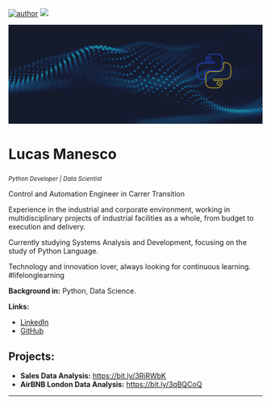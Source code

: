 [![author](https://img.shields.io/badge/author-lucasmanesco-red.svg)](https://www.linkedin.com/in/lucas-manesco) [![](https://img.shields.io/badge/python-blue.svg)](https://www.python.org/)

<p align="center">
  <img src="0f6fa179-6d5b-4949-bcba-a1a89f9d6da9.jpg" >
</p>

# Lucas Manesco
<sub>*Python Developer | Data Scientist*</sub>

Control and Automation Engineer in Carrer Transition

Experience in the industrial and corporate environment, working in multidisciplinary projects of industrial facilities as a whole, from budget to execution and delivery.

Currently studying Systems Analysis and Development, focusing on the study of Python Language.

Technology and innovation lover, always looking for continuous learning. #lifelonglearning

**Background in:** Python, Data Science.

**Links:**
* [LinkedIn](https://www.linkedin.com/in/lucas-manesco)
* [GitHub](https://github.com/lucasmanesco)

## Projects:

* **Sales Data Analysis:** https://bit.ly/3RjRWbK
* **AirBNB London Data Analysis:** https://bit.ly/3qBQCoQ

---




